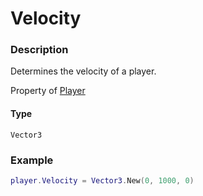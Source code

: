 # Velocity

### Description

Determines the velocity of a player.

Property of [Player](/classes/Player/)

#### Type

`Vector3`

### Example

```lua
player.Velocity = Vector3.New(0, 1000, 0)
```
